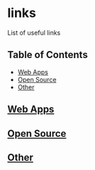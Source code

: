 # links
 List of useful links

## Table of Contents
+ [Web Apps](#web-apps)
+ [Open Source](#open-source)
+ [Other](#other)

## [Web Apps](#web-apps)

## [Open Source](#open-source)

## [Other](#other)